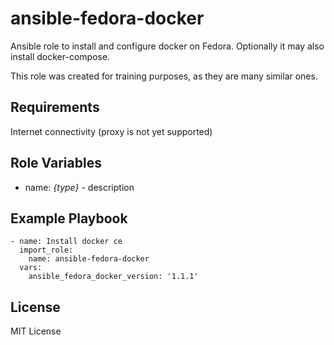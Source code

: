 ansible-fedora-docker
=========

Ansible role to install and configure docker on Fedora. 
Optionally it may also install docker-compose. 

This role was created for training purposes, as they are many similar ones.

Requirements
------------

Internet connectivity (proxy is not yet supported)

Role Variables
--------------

* name: *{type}* - description


Example Playbook
----------------

    - name: Install docker ce
      import_role:
        name: ansible-fedora-docker
      vars:
        ansible_fedora_docker_version: '1.1.1'

License
-------

MIT License
